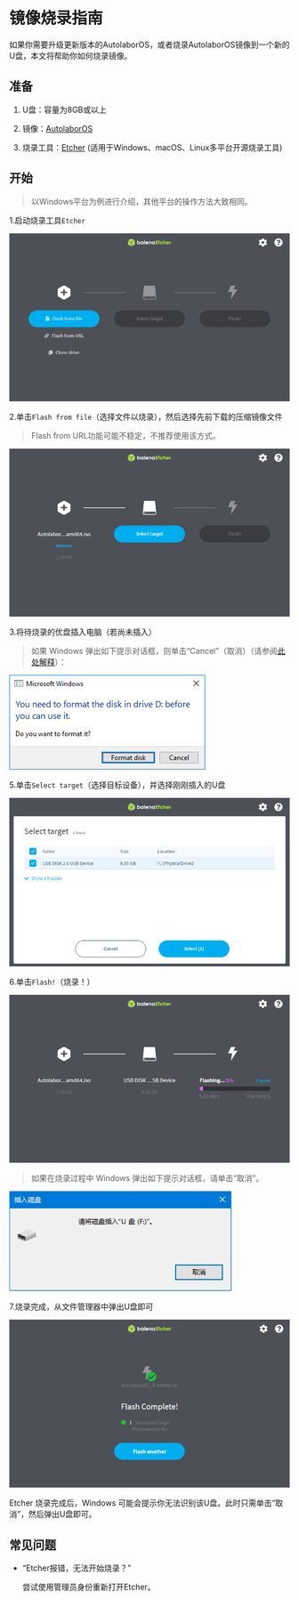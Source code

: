 # 镜像烧录指南

如果你需要升级更新版本的AutolaborOS，或者烧录AutolaborOS镜像到一个新的U盘，本文将帮助你如何烧录镜像。

## 准备

1. U盘：容量为8GB或以上

2. 镜像：[AutolaborOS](http://www.autolabor.com.cn/download)

3. 烧录工具：[Etcher](https://www.balena.io/etcher/) (适用于Windows、macOS、Linux多平台开源烧录工具)

## 开始

> 以Windows平台为例进行介绍，其他平台的操作方法大致相同。

1.启动烧录工具`Etcher`

  ![](imgs/windows_etcher_start.png)

2.单击`Flash from file`（选择文件以烧录），然后选择先前下载的压缩镜像文件

  > Flash from URL功能可能不稳定，不推荐使用该方式。

  ![](imgs/windows_etcher_select_image.png)

3.将待烧录的优盘插入电脑（若尚未插入）
  > 如果 Windows 弹出如下提示对话框，则单击“Cancel”（取消）（请参阅[此处解释](https://github.com/balena-io/etcher/issues/2024)）：

  ![](imgs/windows_etcher_format_disk.png)

5.单击`Select target`（选择目标设备），并选择刚刚插入的U盘

  ![](imgs/windows_etcher_select_disk.png)

6.单击`Flash!`（烧录！）

  ![](imgs/windows_etcher_flashing.png)

  > 如果在烧录过程中 Windows 弹出如下提示对话框，请单击“取消”。

  ![](imgs/windows_etcher_insert_disk.png)

7.烧录完成，从文件管理器中弹出U盘即可

  ![](imgs/windows_etcher_flash_complete.png)


Etcher 烧录完成后，Windows 可能会提示你无法识别该U盘。此时只需单击“取消”，然后弹出U盘即可。

## 常见问题

* “Etcher报错，无法开始烧录？”

  尝试使用管理员身份重新打开Etcher。

